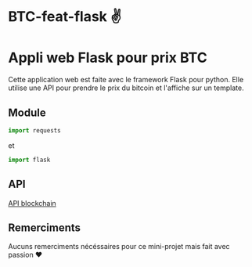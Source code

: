 # BTC-feat-flask :v:
# Appli web Flask pour prix BTC

Cette application web est faite avec le framework Flask pour python.
Elle utilise une API pour prendre le prix du bitcoin et l'affiche sur un template.

## Module
```python
import requests
```
et 
```python
import flask
```

## API
[API blockchain](https://blockchain.info/ticker?base=BTC)


## Remerciments

Aucuns remerciments nécéssaires pour ce mini-projet mais fait avec passion :heart:

